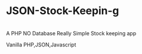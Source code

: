 # JSON-Stock-Keepin-g
<br>
A PHP NO Database Really Simple Stock keeping app

Vanilla PHP,JSON,Javascript
